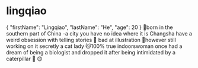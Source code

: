 # lingqiao
{
  "firstName": "Lingqiao",
  "lastName": "He",
  "age": 20
}
  :house_with_garden:born in the southern part of China -a city you have no idea where it is Changsha
 have a weird obsession with telling stories :book:
 bad at illustration :memo:however still working on it
 secretly a cat lady :cat:100% true indoorswoman
 once had a dream of being a biologist and dropped it after being intimidated by a caterpillar :bug:
 :blush:
